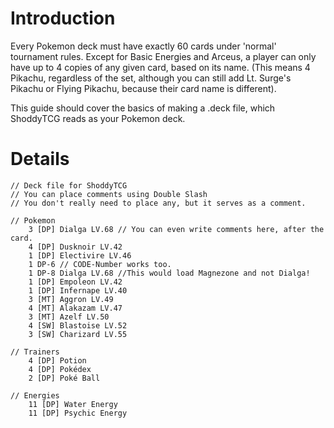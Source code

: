 # Introduction #

Every Pokemon deck must have exactly 60 cards under 'normal' tournament rules.
Except for Basic Energies and Arceus, a player can only have up to 4 copies of any given card, based on its name. (This means 4 Pikachu, regardless of the set, although you can still add Lt. Surge's Pikachu or Flying Pikachu, because their card name is different).

This guide should cover the basics of making a .deck file, which ShoddyTCG reads as your Pokemon deck.


# Details #

```
// Deck file for ShoddyTCG
// You can place comments using Double Slash
// You don't really need to place any, but it serves as a comment. 

// Pokemon
    3 [DP] Dialga LV.68 // You can even write comments here, after the card. 
    4 [DP] Dusknoir LV.42
    1 [DP] Electivire LV.46
    1 DP-6 // CODE-Number works too. 
    1 DP-8 Dialga LV.68 //This would load Magnezone and not Dialga!
    1 [DP] Empoleon LV.42
    1 [DP] Infernape LV.40
    3 [MT] Aggron LV.49
    4 [MT] Alakazam LV.47 
    3 [MT] Azelf LV.50 
    4 [SW] Blastoise LV.52
    3 [SW] Charizard LV.55 

// Trainers
    4 [DP] Potion 
    4 [DP] Pokédex 
    2 [DP] Poké Ball 

// Energies
    11 [DP] Water Energy 
    11 [DP] Psychic Energy 
```